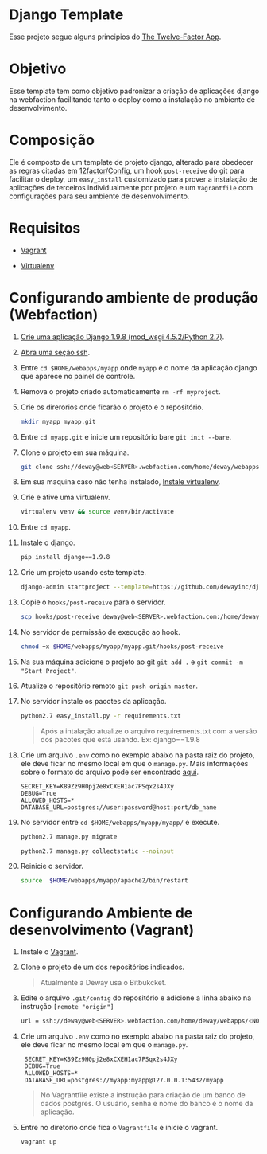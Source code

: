 # Django Template

Esse projeto segue alguns principios do [The Twelve-Factor App](http://12factor.net/pt_br/). 

# Objetivo

Esse template tem como objetivo padronizar a criação de aplicações django na webfaction facilitando tanto o deploy como a instalação no ambiente de desenvolvimento. 

# Composição

Ele é composto de um template de projeto django, alterado para obedecer as regras citadas em [12factor/Config](http://12factor.net/pt_br/config), um hook `post-receive` do git para facilitar o deploy,
um `easy_install` customizado para prover a instalação de aplicações de terceiros individualmente por projeto e um `Vagrantfile` com configurações para seu ambiente de desenvolvimento. 

# Requisitos

- [Vagrant](https://www.vagrantup.com/)

- [Virtualenv](https://virtualenv.pypa.io/en/stable/)

# Configurando ambiente de produção  (Webfaction)

1. [Crie uma aplicação Django 1.9.8 (mod_wsgi 4.5.2/Python 2.7)](https://docs.webfaction.com/software/django/getting-started.html).

2. [Abra uma seção ssh](https://docs.webfaction.com/user-guide/access.html#ssh).

3. Entre `cd $HOME/webapps/myapp` onde `myapp` é o nome da aplicação django que aparece no painel de controle.

4. Remova o projeto criado automaticamente `rm -rf myproject`.

5. Crie os direrorios onde ficarão o projeto e o repositório.

    ```bash
    mkdir myapp myapp.git        
    ```    
6. Entre `cd myapp.git` e inicie um repositório bare `git init --bare`.

7. Clone o projeto em sua máquina.

    ```bash
    git clone ssh://deway@web<SERVER>.webfaction.com/home/deway/webapps/myapp/myapp.git    
    ```    
8. Em sua maquina caso não tenha instalado, [Instale virtualenv](https://virtualenv.pypa.io/en/stable/installation/).

9. Crie e ative uma virtualenv.

    ```bash
    virtualenv venv && source venv/bin/activate    
    ```
10. Entre `cd myapp`.

11. Instale o django.

    ```bash
    pip install django==1.9.8    
    ```
12. Crie um projeto usando este template.
    
    ```bash
    django-admin startproject --template=https://github.com/dewayinc/django1.9-template/archive/master.zip --name=Vagrantfile,post-receive myapp .    
    ```
13. Copie o `hooks/post-receive` para o servidor.
    
    ```bash
    scp hooks/post-receive deway@web<SERVER>.webfaction.com:/home/deway/webapps/myapp/myapp.git/hooks    
    ```
14. No servidor de permissão de execução ao hook.
    
    ```bash
    chmod +x $HOME/webapps/myapp/myapp.git/hooks/post-receive    
    ```
15. Na sua máquina adicione o projeto ao git `git add .` e `git commit -m "Start Project"`.

16. Atualize o repositório remoto `git push origin master`.

17. No servidor instale os pacotes da aplicação.

    ```bash
    python2.7 easy_install.py -r requirements.txt   
    ```
    > Após a intalação atualize o arquivo  requirements.txt com a versão dos pacotes que está usando. Ex: django==1.9.8
    
18. Crie um arquivo `.env` como no exemplo abaixo na pasta raiz do projeto, ele deve ficar no mesmo local em que o `manage.py`. Mais informações sobre o formato do arquivo pode ser encontrado [aqui](http://django-environ.readthedocs.io/en/latest/).
    
        SECRET_KEY=K89Zz9H0pj2e8xCXEH1ac7PSqx2s4JXy
        DEBUG=True
        ALLOWED_HOSTS=*
        DATABASE_URL=postgres://user:password@host:port/db_name


19. No servidor entre `cd $HOME/webapps/myapp/myapp/` e execute.

    ```bash    
    python2.7 manage.py migrate 
    
    python2.7 manage.py collectstatic --noinput    
    ```
19. Reinicie o servidor.

    ```bash
    source  $HOME/webapps/myapp/apache2/bin/restart    
    ```


# Configurando  Ambiente de desenvolvimento (Vagrant)


1. Instale o [Vagrant](https://www.vagrantup.com/).

2. Clone o projeto de um dos repositórios indicados. 

    > Atualmente a Deway usa o Bitbukcket.

3. Edite o arquivo `.git/config` do repositório e adicione a linha abaixo na instrução `[remote "origin"]`

    ```bash
    url = ssh://deway@web<SERVER>.webfaction.com/home/deway/webapps/<NOME_DA_APLICACAO>/<NOME_DA_APLICACAO>.git    
    ```


4. Crie um arquivo `.env` como no exemplo abaixo na pasta raiz do projeto, ele deve ficar no mesmo local em que o `manage.py`. 
    
        SECRET_KEY=K89Zz9H0pj2e8xCXEH1ac7PSqx2s4JXy
        DEBUG=True
        ALLOWED_HOSTS=*
        DATABASE_URL=postgres://myapp:myapp@127.0.0.1:5432/myapp
        
    > No Vagrantfile existe a instrução para criação de um banco de dados postgres. O usuário, senha e nome do banco é o nome da aplicação.

5. Entre no diretorio onde fica o `Vagrantfile` e inicie o vagrant.

    ```bash
    vagrant up    
    ```
        
   